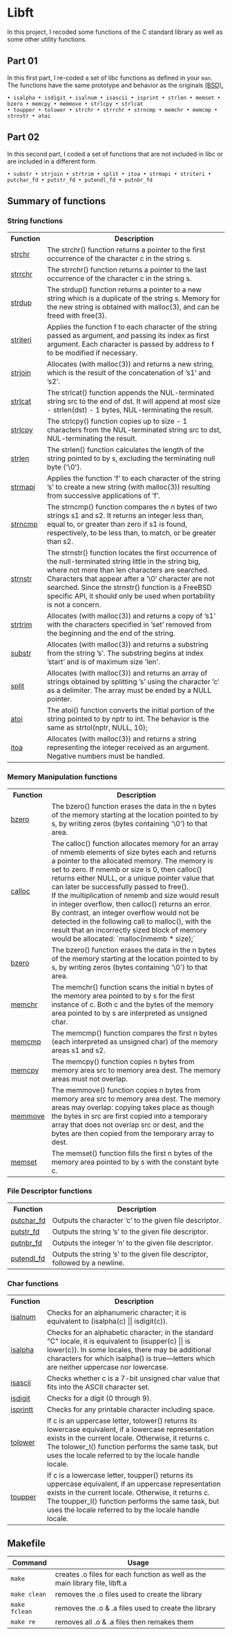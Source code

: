 # Libft
In this project, I recoded some functions of the C standard library as well as some other utility functions.

## Part 01

In this first part, I re-coded a set of libc functions as defined in your `man`. The functions have the same prototype and behavior as the originals <a href="https://www.freebsd.org/cgi/man.cgi">(BSD).</a>

```
• isalpha • isdigit • isalnum • isascii • isprint • strlen • memset • bzero • memcpy • memmove • strlcpy • strlcat
• toupper • tolower • strchr • strrchr • strncmp • memchr • memcmp • strnstr • atoi
```

## Part 02

In this second part, I coded a set of functions that are not included in libc or are included in a different form.

```
• substr • strjoin • strtrim • split • itoa • strmapi • striteri • putchar_fd • putstr_fd • putendl_fd • putnbr_fd
```

## Summary of functions

### String functions

<table>
  <tr>
    <th>Function</th>
    <th>Description</th>
  </tr>
  <tr>
    <td><a href="./ft_strchr.c"> strchr </a></td>
    <td>The strchr() function returns a pointer to the first occurrence of the character c in the string s.</td>
  </tr>
  <tr>
    <td><a href="./ft_strrchr.c"> strrchr </a></td>
    <td>The strrchr() function returns a pointer to the last occurrence of the character c in the string s.</td>
  </tr>
  <tr>
    <td><a href="./ft_strdup.c"> strdup </a></td>
    <td>The  strdup()  function  returns a pointer to a new string which is a duplicate of the string s.  Memory for the new string is obtained with malloc(3), and can be freed with free(3).</td>
  </tr>
  <tr>
    <td><a href="./ft_striteri.c"> striteri </a></td>
    <td>Applies the function f to each character of the string passed as argument, and passing its index as first argument. Each character is passed by address to f to be modified if necessary.</td>
  </tr>
  <tr>
    <td><a href="./ft_strjoin.c"> strjoin </a></td>
    <td>Allocates (with malloc(3)) and returns a new string, which is the result of the concatenation of ’s1’ and ’s2’.</td>
  </tr>
  <tr>
    <td><a href="./ft_strlcat.c"> strlcat </a></td>
    <td>The strlcat() function appends the NUL-terminated string src to the end of dst. It will append at most size - strlen(dst) - 1 bytes, NUL-terminating the result.</td>
  </tr>
  <tr>
    <td><a href="./ft_strlcpy.c"> strlcpy </a></td>
    <td>The strlcpy() function copies up to size - 1 characters from the NUL-terminated string src to dst, NUL-terminating the result.</td>
  </tr>
  <tr>
    <td><a href="./ft_strlen.c"> strlen </a></td>
    <td>The  strlen()  function  calculates  the  length  of the string pointed to by s, excluding the terminating null byte ('\0').</td>
  </tr>
  <tr>
    <td><a href="./ft_strmapi.c"> strmapi </a></td>
    <td>Applies the function ’f’ to each character of the string ’s’ to create a new string (with malloc(3)) resulting from successive applications of ’f’.</td>
  </tr>
  <tr>
    <td><a href="./ft_strncmp.c"> strncmp </a></td>
    <td>The strncmp() function compares the n bytes of two strings s1 and s2. It returns an integer less than, equal to, or greater than zero if s1 is found, respectively, to be less than, to match, or be greater than s2.</td>
  </tr>
  <tr>
    <td><a href="./ft_strnstr.c"> strnstr </a></td>
    <td>The strnstr() function locates the first occurrence of the null-terminated string little in the string big, where not more than len characters are searched. Characters that appear after a ‘\0’ character are not searched.  Since the strnstr() function is a FreeBSD specific API, it should only be used when portability is not a concern.</td>
  </tr>
  <tr>
    <td><a href="./ft_strtrim.c"> strtrim </a></td>
    <td>Allocates (with malloc(3)) and returns a copy of ’s1’ with the characters specified in ’set’ removed from the beginning and the end of the string.</td>
  </tr>
  <tr>
    <td><a href="./ft_substr.c"> substr </a></td>
    <td>Allocates (with malloc(3)) and returns a substring from the string ’s’. The substring begins at index ’start’ and is of maximum size ’len’.</td>
  </tr>
  <tr>
    <td><a href="./ft_split.c"> split </a></td>
    <td>Allocates (with malloc(3)) and returns an array of strings obtained by splitting ’s’ using the character ’c’ as a delimiter. The array must be ended by a NULL pointer.</td>
  </tr>
  <tr>
    <td><a href="./ft_atoi.c"> atoi </a></td>
    <td>The  atoi() function converts the initial portion of the string pointed to by nptr to int. The behavior is the same as strtol(nptr, NULL, 10);</td>
  </tr>
  <tr>
    <td><a href="./ft_itoa.c"> itoa </a></td>
    <td>Allocates (with malloc(3)) and returns a string representing the integer received as an argument. Negative numbers must be handled.</td>
  </tr>
</table>

### Memory Manipulation functions

<table>
  <tr>
    <th>Function</th>
    <th>Description</th>
  </tr>
  <tr>
    <td><a href="./ft_bzero.c"> bzero </a></td>
    <td>The bzero() function erases the data in the n bytes of the memory starting at the location pointed to by s, by writing zeros (bytes containing '\0') to that area.</td>
  </tr>
  <tr>
    <td><a href="./ft_calloc.c"> calloc </a></td>
    <td>The  calloc()  function  allocates memory for an array of nmemb elements of size bytes each and returns a pointer to the allocated memory. The memory is set to zero. If nmemb or size is 0, then calloc() returns either NULL, or a unique pointer value that can later be successfully passed to free(). <br/> If the multiplication of nmemb and size would result in integer overflow, then calloc() returns an error.  By contrast, an integer overflow would not be detected in the following call to malloc(), with the result that an incorrectly sized block of memory would be allocated: `malloc(nmemb * size);`</td>
  </tr>
  <tr>
    <td><a href="./ft_bzero.c"> bzero </a></td>
    <td>The bzero() function erases the data in the n bytes of the memory starting at the location pointed to by s, by writing zeros (bytes containing '\0') to that area.</td>
  </tr>
  <tr>
    <td><a href="./ft_memchr.c"> memchr </a></td>
    <td>The  memchr()  function  scans  the  initial n bytes of the memory area pointed to by s for the first instance of c. Both c and the bytes of the memory area pointed to by s are interpreted as unsigned char.</td>
  </tr>
  <tr>
    <td><a href="./ft_memcmp.c"> memcmp </a></td>
    <td>The memcmp() function compares the first n bytes (each interpreted as unsigned char) of the memory areas s1 and s2.</td>
  </tr>
  <tr>
    <td><a href="./ft_memcpy.c"> memcpy </a></td>
    <td>The  memcpy() function copies n bytes from memory area src to memory area dest.  The memory areas must not overlap.</td>
  </tr>
  <tr>
    <td><a href="./ft_memmove.c"> memmove </a></td>
    <td>The memmove() function copies n bytes from memory area src to memory area dest. The memory areas may overlap: copying takes place as though the bytes in src are first copied into a temporary array that does not overlap src or dest, and the bytes are then copied from the temporary array to dest.</td>
  </tr>
  <tr>
    <td><a href="./ft_memset.c"> memset </a></td>
    <td>The memset() function fills the first n bytes of the memory area pointed to by s with the constant byte c. </td>
  </tr>
</table>

### File Descriptor functions

<table>
  <tr>
    <th>Function</th>
    <th>Description</th>
  </tr>
  <tr>
    <td><a href="./ft_putchar_fd.c"> putchar_fd </a></td>
    <td>Outputs the character ’c’ to the given file descriptor.</td>
  </tr>
  <tr>
    <td><a href="./ft_putstr_fd.c"> putstr_fd </a></td>
    <td>Outputs the string ’s’ to the given file descriptor.</td>
  </tr>
  <tr>
    <td><a href="./ft_putnbr_fd.c"> putnbr_fd </a></td>
    <td>Outputs the integer ’n’ to the given file descriptor.</td>
  </tr>
  <tr>
    <td><a href="./ft_putendl_fd.c"> putendl_fd </a></td>
    <td>Outputs the string ’s’ to the given file descriptor, followed by a newline.</td>
  </tr>
</table>

### Char functions

<table>
  <tr>
    <th>Function</th>
    <th>Description</th>
  </tr>
  <tr>
    <td><a href="./ft_isalnum.c"> isalnum </a></td>
    <td>Checks for an alphanumeric character; it is equivalent to (isalpha(c) || isdigit(c)).</td>
  </tr>
  <tr>
    <td><a href="./ft_isalpha.c"> isalpha </a></td>
    <td>Checks  for  an  alphabetic  character;  in  the  standard "C" locale, it is equivalent to (isupper(c) || is lower(c)). In some locales, there may be additional characters for which isalpha() is true—letters which are neither uppercase nor lowercase.</td>
  </tr>
  <tr>
    <td><a href="./ft_isascii.c"> isascii </a></td>
    <td>Checks whether c is a 7-bit unsigned char value that fits into the ASCII character set.</td>
  </tr>
  <tr>
    <td><a href="./ft_isdigit.c"> isdigit </a></td>
    <td>Checks for a digit (0 through 9).</td>
  </tr>
  <tr>
    <td><a href="./ft_isprint.c"> isprintt </a></td>
    <td>Checks for any printable character including space.</td>
  </tr>
  <tr>
    <td><a href="./ft_tolower.c"> tolower </a></td>
    <td>If c is an uppercase letter, tolower() returns its lowercase equivalent, if a lowercase representation exists in the current locale.  Otherwise, it returns c.  The tolower_l() function performs the same task, but uses the locale referred to by the locale handle locale.</td>
  </tr>
  <tr>
    <td><a href="./ft_toupper.c"> toupper </a></td>
    <td>If c is a lowercase letter, toupper() returns its uppercase equivalent, if an uppercase representation exists in the current locale.  Otherwise, it returns c. The toupper_l() function performs the same task, but uses the locale  referred to by the locale handle locale.</td>
  </tr>
</table>

## Makefile

| Command | Usage |
| --- | --- |
| `make` | creates .o files for each function as well as the main library file, libft.a |
| `make clean` | removes the .o files used to create the library |
| `make fclean` | removes the .o & .a files used to create the library |
| `make re` | removes all .o & .a files then remakes them |
